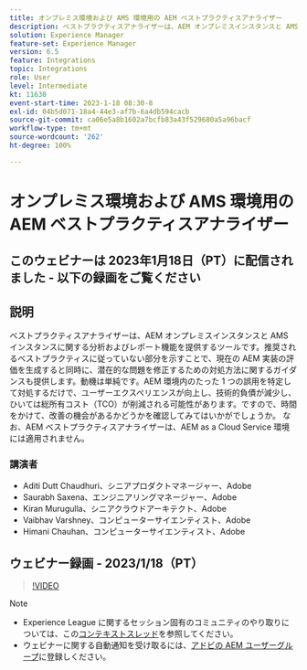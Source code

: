 ```yaml
---
title: オンプレミス環境および AMS 環境用の AEM ベストプラクティスアナライザー
description: ベストプラクティスアナライザーは、AEM オンプレミスインスタンスと AMS インスタンスに関する分析およびレポート機能を提供するツールです。推奨されるベストプラクティスに従っていない部分を示すことで、現在の AEM 実装の評価を生成すると同時に、潜在的な問題を修正するための対処方法に関するガイダンスも提供します。
solution: Experience Manager
feature-set: Experience Manager
version: 6.5
feature: Integrations
topic: Integrations
role: User
level: Intermediate
kt: 11630
event-start-time: 2023-1-18 08:30-8
exl-id: 04b5d071-18a4-44e3-af7b-6a4db594cacb
source-git-commit: ca06e5a8b1602a7bcfb83a43f529680a5a96bacf
workflow-type: tm+mt
source-wordcount: '262'
ht-degree: 100%

---
```


# オンプレミス環境および AMS 環境用の AEM ベストプラクティスアナライザー

## このウェビナーは 2023年1月18日（PT）に配信されました - 以下の録画をご覧ください

## 説明

ベストプラクティスアナライザーは、AEM オンプレミスインスタンスと AMS インスタンスに関する分析およびレポート機能を提供するツールです。推奨されるベストプラクティスに従っていない部分を示すことで、現在の AEM 実装の評価を生成すると同時に、潜在的な問題を修正するための対処方法に関するガイダンスも提供します。動機は単純です。AEM 環境内のたった 1 つの誤用を特定して対処するだけで、ユーザーエクスペリエンスが向上し、技術的負債が減少し、ひいては総所有コスト（TCO）が削減される可能性があります。ですので、時間をかけて、改善の機会があるかどうかを確認してみてはいかがでしょうか。
なお、AEM ベストプラクティスアナライザーは、AEM as a Cloud Service 環境には適用されません。

### 講演者

* Aditi Dutt Chaudhuri、シニアプロダクトマネージャー、Adobe
* Saurabh Saxena、エンジニアリングマネージャー、Adobe
* Kiran Murugulla、シニアクラウドアーキテクト、Adobe
* Vaibhav Varshney、コンピューターサイエンティスト、Adobe
* Himani Chauhan、コンピューターサイエンティスト、Adobe

## ウェビナー録画 - 2023/1/18（PT）

>[!VIDEO](https://video.tv.adobe.com/v/3413364/)

>[!NOTE]
>
>* Experience League に関するセッション固有のコミュニティのやり取りについては、この[コンテキストスレッド](https://bit.ly/3Z6AyM1)を参照してください。
>* ウェビナーに関する自動通知を受け取るには、[アドビの AEM ユーザーグループ](https://aem-augs.adobe.com/)に登録しください。

